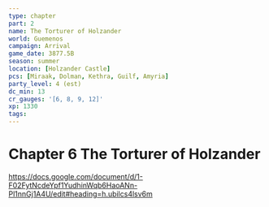 ```yaml
---
type: chapter
part: 2
name: The Torturer of Holzander
world: Guemenos
campaign: Arrival
game_date: 3877.5B
season: summer
location: [Holzander Castle]
pcs: [Miraak, Dolman, Kethra, Guilf, Amyria]
party_level: 4 (est)
dc_min: 13
cr_gauges: '[6, 8, 9, 12]'
xp: 1330
tags: 
---
```


# Chapter 6 The Torturer of Holzander 

https://docs.google.com/document/d/1-F02FytNcdeYpf1YudhinWqb6HaoANn-Pl1nnGj1A4U/edit#heading=h.ubilcs4lsv6m
